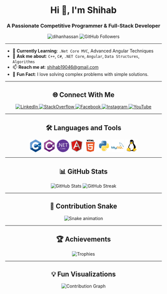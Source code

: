 <h1 align="center">Hi 👋, I'm Shihab</h1>
<h3 align="center">A Passionate Competitive Programmer & Full-Stack Developer</h3>

<p align="center">
  <img src="https://komarev.com/ghpvc/?username=dihanhassan&label=Profile%20Views&color=0e75b6&style=flat" alt="dihanhassan" />
  <img src="https://img.shields.io/github/followers/dihanhassan?label=Followers&style=social" alt="GitHub Followers" />
</p>

---

- 🌱 **Currently Learning**: `.Net Core MVC`, Advanced Angular Techniques  
- 💬 **Ask me about**: `C++`, `C#`, `.NET Core`, `Angular`, `Data Structures`, `Algorithms`  
- 📫 **Reach me at**: [shihab19046@gmail.com](mailto:shihab19046@gmail.com)  
- 🌟 **Fun Fact**: I love solving complex problems with simple solutions.  

---

<h2 align="center">🌐 Connect With Me</h2>
<p align="center">
  <a href="https://linkedin.com/in/atahar-islam-78097a1ab" target="_blank">
    <img src="https://img.icons8.com/color/48/000000/linkedin.png" alt="LinkedIn" />
  </a>
  <a href="https://stackoverflow.com/users/20122691" target="_blank">
    <img src="https://img.icons8.com/color/48/000000/stackoverflow.png" alt="StackOverflow" />
  </a>
  <a href="https://fb.com/sady.dihan" target="_blank">
    <img src="https://img.icons8.com/color/48/000000/facebook.png" alt="Facebook" />
  </a>
  <a href="https://instagram.com/sady.dihan" target="_blank">
    <img src="https://img.icons8.com/color/48/000000/instagram-new.png" alt="Instagram" />
  </a>
  <a href="https://www.youtube.com/c/atahar islam shihab" target="_blank">
    <img src="https://img.icons8.com/color/48/000000/youtube-play.png" alt="YouTube" />
  </a>
</p>

---

<h2 align="center">🛠️ Languages and Tools</h2>
<p align="center">
  <img src="https://raw.githubusercontent.com/devicons/devicon/master/icons/cplusplus/cplusplus-original.svg" alt="C++" width="40" height="40" />
  <img src="https://raw.githubusercontent.com/devicons/devicon/master/icons/csharp/csharp-original.svg" alt="C#" width="40" height="40" />
  <img src="https://raw.githubusercontent.com/devicons/devicon/master/icons/dotnetcore/dotnetcore-original.svg" alt=".NET Core" width="40" height="40" />
  <img src="https://raw.githubusercontent.com/devicons/devicon/master/icons/angularjs/angularjs-original.svg" alt="Angular" width="40" height="40" />
  <img src="https://raw.githubusercontent.com/devicons/devicon/master/icons/html5/html5-original-wordmark.svg" alt="HTML5" width="40" height="40" />
  <img src="https://raw.githubusercontent.com/devicons/devicon/master/icons/python/python-original.svg" alt="Python" width="40" height="40" />
  <img src="https://raw.githubusercontent.com/devicons/devicon/master/icons/mysql/mysql-original-wordmark.svg" alt="MySQL" width="40" height="40" />
  <img src="https://raw.githubusercontent.com/devicons/devicon/master/icons/linux/linux-original.svg" alt="Linux" width="40" height="40" />
</p>

---

<h2 align="center">📊 GitHub Stats</h2>
<p align="center">
  <img src="https://github-readme-stats.vercel.app/api?username=dihanhassan&show_icons=true&theme=radical" alt="GitHub Stats" />
  <img src="https://github-readme-streak-stats.herokuapp.com/?user=dihanhassan&theme=radical" alt="GitHub Streak" />
</p>

---

<h2 align="center">🐍 Contribution Snake</h2>
<p align="center">
  <img src="https://github.com/dihanhassan/dihanhassan/raw/output/snake.svg" alt="Snake animation" />
</p>

---

<h2 align="center">🏆 Achievements</h2>
<p align="center">
  <img src="https://github-profile-trophy.vercel.app/?username=dihanhassan&theme=radical&no-frame=true&row=1&column=7" alt="Trophies" />
</p>

---

<h2 align="center">💡 Fun Visualizations</h2>
<p align="center">
  <img src="https://github-readme-activity-graph.vercel.app/graph?username=dihanhassan&bg_color=1a1b27&color=be90f2&line=638fda&point=35aea1&area=true" alt="Contribution Graph" />
</p>
